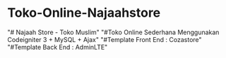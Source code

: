 # Toko-Online-Najaahstore
"# Najaah Store - Toko Muslim"   "#Toko Online Sederhana Menggunakan Codeigniter 3 + MySQL + Ajax" "#Template Front End : Cozastore" "#Template Back End : AdminLTE"
